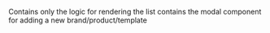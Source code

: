 Contains only the logic for rendering the list 
contains the modal component for adding a new brand/product/template